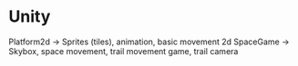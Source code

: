 # Unity
 Platform2d -> Sprites (tiles), animation, basic movement 2d
 SpaceGame -> Skybox, space movement, trail movement game, trail camera
